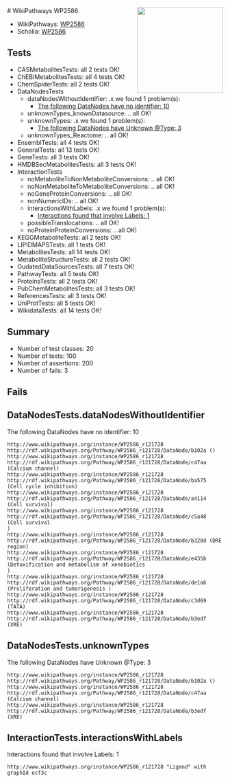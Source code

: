 <img style="float: right; width: 200px" src="https://upload.wikimedia.org/wikipedia/commons/thumb/8/83/Wplogo_with_text_500.png/640px-Wplogo_with_text_500.png" />
# WikiPathways WP2586

* WikiPathways: [WP2586](https://identifiers.org/wikipathways:WP2586)
* Scholia: [WP2586](https://scholia.toolforge.org/wikipathways/WP2586)
## Tests
* CASMetabolitesTests: all 2 tests OK!
* ChEBIMetabolitesTests: all 4 tests OK!
* ChemSpiderTests: all 2 tests OK!
* DataNodesTests
    * dataNodesWithoutIdentifier: .x we found 1 problem(s):
        * [The following DataNodes have no identifier: 10](#8792c490)
    * unknownTypes_knownDatasource: .. all OK!
    * unknownTypes: .x we found 1 problem(s):
        * [The following DataNodes have Unknown @Type: 3](#839973e1)
    * unknownTypes_Reactome: .. all OK!
* EnsemblTests: all 4 tests OK!
* GeneralTests: all 13 tests OK!
* GeneTests: all 3 tests OK!
* HMDBSecMetabolitesTests: all 3 tests OK!
* InteractionTests
    * noMetaboliteToNonMetaboliteConversions: .. all OK!
    * noNonMetaboliteToMetaboliteConversions: .. all OK!
    * noGeneProteinConversions: .. all OK!
    * nonNumericIDs: .. all OK!
    * interactionsWithLabels: .x we found 1 problem(s):
        * [Interactions found that involve Labels: 1](#630d2678)
    * possibleTranslocations: .. all OK!
    * noProteinProteinConversions: .. all OK!
* KEGGMetaboliteTests: all 2 tests OK!
* LIPIDMAPSTests: all 1 tests OK!
* MetabolitesTests: all 14 tests OK!
* MetaboliteStructureTests: all 2 tests OK!
* OudatedDataSourcesTests: all 7 tests OK!
* PathwayTests: all 5 tests OK!
* ProteinsTests: all 2 tests OK!
* PubChemMetabolitesTests: all 3 tests OK!
* ReferencesTests: all 3 tests OK!
* UniProtTests: all 5 tests OK!
* WikidataTests: all 14 tests OK!


## Summary

* Number of test classes: 20
* Number of tests: 100
* Number of assertions: 200
* Number of fails: 3

## Fails

<a name="8792c490" />

## DataNodesTests.dataNodesWithoutIdentifier

The following DataNodes have no identifier: 10
```
http://www.wikipathways.org/instance/WP2586_r121728 http://rdf.wikipathways.org/Pathway/WP2586_r121728/DataNode/b102a ()
http://www.wikipathways.org/instance/WP2586_r121728 http://rdf.wikipathways.org/Pathway/WP2586_r121728/DataNode/c47aa (Calcium channel)
http://www.wikipathways.org/instance/WP2586_r121728 http://rdf.wikipathways.org/Pathway/WP2586_r121728/DataNode/ba575 (Cell cycle inhibition)
http://www.wikipathways.org/instance/WP2586_r121728 http://rdf.wikipathways.org/Pathway/WP2586_r121728/DataNode/a4114 (Cell survival)
http://www.wikipathways.org/instance/WP2586_r121728 http://rdf.wikipathways.org/Pathway/WP2586_r121728/DataNode/c5a48 (Cell survival
)
http://www.wikipathways.org/instance/WP2586_r121728 http://rdf.wikipathways.org/Pathway/WP2586_r121728/DataNode/b328d (DRE region)
http://www.wikipathways.org/instance/WP2586_r121728 http://rdf.wikipathways.org/Pathway/WP2586_r121728/DataNode/e435b (Detoxification and metabolism of xenobiotics
)
http://www.wikipathways.org/instance/WP2586_r121728 http://rdf.wikipathways.org/Pathway/WP2586_r121728/DataNode/de1a6 (Proliferation and tumorigenesis )
http://www.wikipathways.org/instance/WP2586_r121728 http://rdf.wikipathways.org/Pathway/WP2586_r121728/DataNode/c3d69 (TATA)
http://www.wikipathways.org/instance/WP2586_r121728 http://rdf.wikipathways.org/Pathway/WP2586_r121728/DataNode/b3edf (XRE)
```

<a name="839973e1" />

## DataNodesTests.unknownTypes

The following DataNodes have Unknown @Type: 3
```
http://www.wikipathways.org/instance/WP2586_r121728 http://rdf.wikipathways.org/Pathway/WP2586_r121728/DataNode/b102a ()
http://www.wikipathways.org/instance/WP2586_r121728 http://rdf.wikipathways.org/Pathway/WP2586_r121728/DataNode/c47aa (Calcium channel)
http://www.wikipathways.org/instance/WP2586_r121728 http://rdf.wikipathways.org/Pathway/WP2586_r121728/DataNode/b3edf (XRE)
```

<a name="630d2678" />

## InteractionTests.interactionsWithLabels

Interactions found that involve Labels: 1
```
http://www.wikipathways.org/instance/WP2586_r121728 "Ligand" with graphId ecf3c
```

